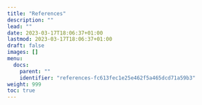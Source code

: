 ```yaml
---
title: "References"
description: ""
lead: ""
date: 2023-03-17T18:06:37+01:00
lastmod: 2023-03-17T18:06:37+01:00
draft: false
images: []
menu:
  docs:
    parent: ""
    identifier: "references-fc613fec1e25e462f5a465dcd71a59b3"
weight: 999
toc: true
---
```

